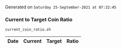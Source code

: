 Generated on `Saturday 25-September-2021 at 07:32:45`

### Current to Target Coin Ratio
`current_coin_ratio.sh`

Date|Current|Target|Ratio
---|---|---|---
